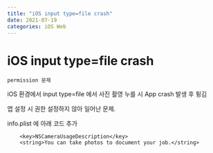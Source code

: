 ```yaml
---
title: "iOS input type=file crash"
date: 2021-07-19
categories: iOS Web
---
```


# iOS input type=file crash

    permission 문제

iOS 환경에서 input type=file 에서 사진 촬영 누를 시 App crash 발생 후 튕김

앱 설정 시 권한 설정하지 않아 일어난 문제.

info.plist 에 아래 코드 추가

```
    <key>NSCameraUsageDescription</key>
    <string>You can take photos to document your job.</string>
```
